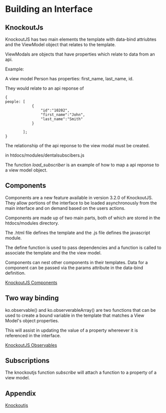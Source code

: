 # Building an Interface

## KnockoutJs
KnockoutJS has two main elements
the template with data-bind attriubtes
and the ViewModel object that relates to the
template.

ViewModals are objects that have properties
which relate to data from an api.

Example:

A view model Person has properties: first_name, last_name, id.

They would relate to an api reponse of

    {
    people: [
                {
                    "id":"10202",
                    "first_name":"John",
                    "last_name":"Smith"
                }

            ];
    }

The relationship of the api reponse to the view modal must be created.

in htdocs/modules/dentalsubscibers.js

The function *load_subscriber* is an example of how to map
a api reponse to a view model object.

## Components

Components are a new feature available in version 3.2.0 of KnockoutJS.
They allow portions of the interface to be loaded asynchronously from the main interface and on demand based on the users actions.

Components are made up of two main parts, both of which are stored in the htdocs/modules directory.

The .html file defines the template and the .js file defines the javascript module.

The define function is used to pass dependencies and a function
is called to associate the template and the the view model.

Components can nest other components in their templates. Data for a component
can be passed via the params attribute in the data-bind definition.

[KnockoutJS Components](http://knockoutjs.com/documentation/component-binding.html)

## Two way binding

ko.observable() and ko.observerableArray() are two functions
that can be used to create a bound variable in the template
that matches a View Model's object properties.

This will assist in updating the value of a property whereever it
is referenced in the interface.

[KnockoutJS Observables](http://knockoutjs.com/documentation/observables.html)

## Subscriptions

The knockoutjs function *subscribe* will attach a function
to a property of a view model.

## Appendix

[Knockoutjs](http://knockoutjs.com/)

